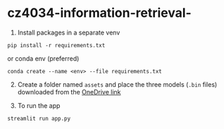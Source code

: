 # cz4034-information-retrieval-

1. Install packages in a separate venv
```
pip install -r requirements.txt
```
or conda env (preferred)
```
conda create --name <env> --file requirements.txt
```

2. Create a folder named `assets` and place the three models (`.bin` files) downloaded from the [OneDrive link](https://entuedu-my.sharepoint.com/personal/c180065_e_ntu_edu_sg/_layouts/15/onedrive.aspx?originalPath=aHR0cHM6Ly9lbnR1ZWR1LW15LnNoYXJlcG9pbnQuY29tLzpmOi9nL3BlcnNvbmFsL2MxODAwNjVfZV9udHVfZWR1X3NnL0VyY2ZkRXEwdVhWRG9sdFo3Q0FSTDY0QnUwaS1sVDEwNERSRi1FWHRfMlduTnc%5FcnRpbWU9RDBiS2w5bjAyRWc&id=%2Fpersonal%2Fc180065%5Fe%5Fntu%5Fedu%5Fsg%2FDocuments%2FParler%2FSentiment%20Analysis)

3. To run the app

```
streamlit run app.py
```